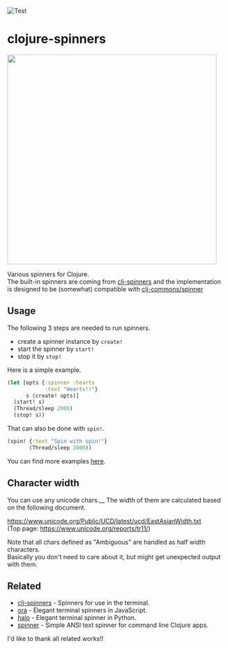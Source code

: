 ![Test](https://github.com/popoppo/clojure-spinners/workflows/RunExamples/badge.svg)

# clojure-spinners

<img src="https://user-images.githubusercontent.com/934188/125028575-3e18f680-e0c3-11eb-8e5d-282f5980f85c.gif" width="480px">

Various spinners for Clojure.  
The built-in spinners are coming from [cli-spinners](https://github.com/sindresorhus/cli-spinners) and the implementation is designed to be (somewhat) compatible with [clj-commons/spinner](https://github.com/clj-commons/spinner)

## Usage

The following 3 steps are needed to run spinners.
 - create a spinner instance by `create!`
 - start the spinner by `start!`
 - stop it by `stop!`

Here is a simple example.

```clojure
(let [opts {:spinner :hearts
            :text "Hearts!!"}
      s (create! opts)]
  (start! s)
  (Thread/sleep 2000)
  (stop! s))
```

That can also be done with `spin!`.

```clojure
(spin! {:text "Spin with spin!"}
       (Thread/sleep 2000))
```

You can find more examples [here](https://github.com/popoppo/clojure-spinners/tree/dev/src/clojure_spinners/examples).

<!-- If you want to make spinners colorful,  -->

## Character width
You can use any unicode chars.__
The width of them are calculated based on the following document.

https://www.unicode.org/Public/UCD/latest/ucd/EastAsianWidth.txt  
(Top page: https://www.unicode.org/reports/tr11/)

Note that all chars defined as "Ambiguous" are handled as half width characters.  
Basically you don't need to care about it, but might get unexpected output with them.

## Related
- [cli-spinners](https://github.com/sindresorhus/cli-spinners) - Spinners for use in the terminal.
- [ora](https://github.com/sindresorhus/ora) - Elegant terminal spinners in JavaScript.
- [halo](https://github.com/manrajgrover/halo) - Elegant terminal spinner in Python.
- [spinner](https://github.com/clj-commons/spinner) - Simple ANSI text spinner for command line Clojure apps.

I'd like to thank all related works!!
